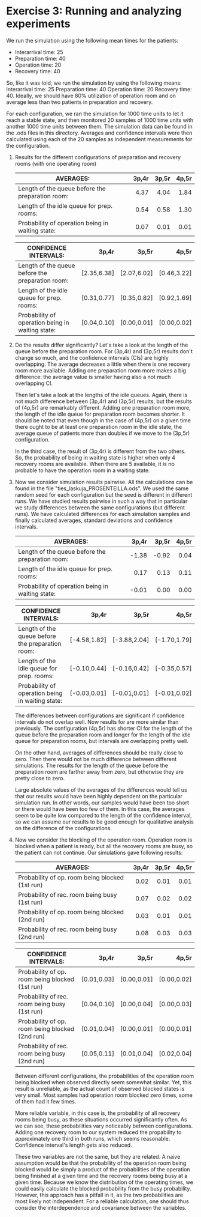 # Exercise 3: Running and analyzing experiments

We run the simulation using the following mean times for the patients:

 - Interarrival time: 25
 - Preparation time:  40
 - Operation time:    20
 - Recovery time:     40

So, like it was told, we run the simulation by using the following means:
  Interarrival time: 25
  Preparation time:  40
  Operation time:    20
  Recovery time:     40.
Ideally, we should have 80% utilization of operation room and on average less than two 
patients in preparation and recovery. 

For each configuration, we ran the simulation for 1000 time units to let it reach a stable state,
and then monitored 20 samples of 1000 time units with another 1000 time units between them. The 
simulation data can be found in the .ods files in this directory. Averages and confidence intervals
were then calculated using each of the 20 samples as independent measurements for the configuration.

1. Results for the different configurations of preparation and recovery rooms (with one operating room)
    
   AVERAGES:                                         |  3p,4r        |  3p,5r       |  4p,5r
    ------------------------------------------------ | -------------:| ------------:| ------:
   Length of the queue before the preparation room:  |  4.37         |  4.04        |  1.84
   Length of the idle queue for prep. rooms:         |  0.54         |  0.58        |  1.30
   Probability of operation being in waiting state:  |  0.07         |  0.01        |  0.01
   
   CONFIDENCE INTERVALS:                             |  3p,4r        |  3p,5r       |  4p,5r 
    ------------------------------------------------ | -------------:| ------------:| ------:
   Length of the queue before the preparation room:  |  [2.35,6.38]  |  [2.07,6.02] |  [0.46,3.22]
   Length of the idle queue for prep. rooms:         |  [0.31,0.77]  |  [0.35,0.82] |  [0.92,1.69]
   Probability of operation being in waiting state:  |  [0.04,0.10]  |  [0.00,0.01] |  [0.00,0.02]

2. Do the results differ significantly?
   Let's take a look at the length of the queue before the preparation room. For (3p,4r) and (3p,5r)
   results don't change so much, and the confidence intervals (CIs) are highly overlapping. The 
   average decreases a little when there is one recovery room more available. Adding one 
   preparation room more makes a big difference: the average value is smaller having also a not
   much overlapping CI.
   
   Then let's take a look at the lengths of the idle queues. Again, there is not much difference
   between (3p,4r) and (3p,5r) results, but the results of (4p,5r) are remarkably different. Adding
   one preparation room more, the length of the idle queue for preparation room becomes shorter.
   It should be noted that even though in the case of (4p,5r) on a given time there ought to be at
   least one preparation room in the idle state, the average queue of patients more than doubles if
   we move to the (3p,5r) configuration.
   
   In the third case, the result of (3p,4r) is different from the two others. So, the probability 
   of being in waiting state is higher when only 4 recovery rooms are available. When there are 5 
   available, it is no probable to have the operation room in a waiting state.
   
3. Now we consider simulation results pairwise. All the calculations can be found in
   the file "ties_laskuja_PROSENTEILLA.ods". We used the same random seed for each
   configuration but the seed is different in different runs. We have studied results 
   pairwise in such a way that in particular we study differences between the same 
   configurations (but different runs). 
   We have calculated differences for each simulation samples and finally calculated
   averages, standard deviations and confidence intervals.

   AVERAGES:                                         |  3p,4r        |  3p,5r       |  4p,5r 
    ------------------------------------------------ | -------------:| ------------:| ------:
   Length of the queue before the preparation room:  |  -1.38        |  -0.92       |  0.04
   Length of the idle queue for prep. rooms:         |  0.17         |  0.13        |  0.11
   Probability of operation being in waiting state:  |  -0.01        |  0.00        |  0.00
   
   CONFIDENCE INTERVALS:                             |  3p,4r        |  3p,5r       |  4p,5r 
    ------------------------------------------------ | -------------:| ------------:| ------:
   Length of the queue before the preparation room:  |  [-4.58,1.82] |  [-3.88,2.04]|  [-1.70,1.79]
   Length of the idle queue for prep. rooms:         |  [-0.10,0.44] |  [-0.16,0.42]|  [-0.35,0.57]
   Probability of operation being in waiting state:  |  [-0.03,0.01] |  [-0.01,0.01]|  [-0.01,0.02]

   The differences between configurations are significant if confidence intervals do not overlap
   well. Now results for are more similar than previously. The configuration (4p,5r) has shorter
   CI for the length of the queue before the preparation room and longer for the length of the idle
   queue for preparation rooms, but intervals are overlapping pretty well. 

   On the other hand, averages of differences should be really close to zero. Then there would not 
   be much difference between different simulations. The results for the length of the queue before
   the preparation room are farther away from zero, but otherwise they are pretty close to zero.
   
   Large absolute values of the averages of the differences would tell us that our results would 
   have been highly dependent on the particular simulation run. In other words, our samples would
   have been too short or there would have been too few of them. In this case, the averages seem to
   be quite low compared to the length of the confidence interval, so we can assume our results to
   be good enough for qualitative analysis on the difference of the configurations.


4. Now we consider the blocking of the operation room. Operation room is blocked when a patient is
   ready, but all the recovery rooms are busy, so the patient can not continue. Our simulations gave
   following results:
   

   AVERAGES:                                         |  3p,4r        |  3p,5r       |  4p,5r 
    ------------------------------------------------ | -------------:| ------------:| ------:
   Probability of op. room being blocked (1st run)   |  0.02         |  0.01        |  0.01
   Probability of rec. room being busy  (1st run)    |  0.07         |  0.02        |  0.02
   Probability of op. room being blocked (2nd run)   |	0.03         |  0.01        |  0.01
   Probability of rec. room being busy  (2nd run)    |  0.08         |  0.03        |  0.03
   
   CONFIDENCE INTERVALS:                             |  3p,4r        |  3p,5r       |  4p,5r 
    ------------------------------------------------ | -------------:| ------------:| ------:
   Probability of op. room being blocked (1st run)   |  [0.01,0.03]  |  [0.00,0.01] |  [0.00,0.02]
   Probability of rec. room being busy  (1st run)    |  [0.04,0.10]  |  [0.00,0.04] |  [0.00,0.03]
   Probability of op. room being blocked (2nd run)   |	[0.01,0.04]  |  [0.00,0.01] |  [0.00,0.01]
   Probability of rec. room being busy  (2nd run)    |  [0.05,0.11]  |  [0.01,0.04] |  [0.02,0.04]

   Between different configurations, the probabilities of the operation room being blocked when
   observed directly seem somewhat similar. Yet, this result is unreliable, as the actual count of
   observed blocked states is very small. Most samples had operation room blocked zero times, some
   of them had it few times.
   
   More reliable variable, in this case is, the probability of all recovery rooms being busy, as these
   situations occurred significantly often. As we can see, these probabilities vary noticeably between
   configurations. Adding one recovery room to our system reduced the propability to approximately one
   third in both runs, which seems reasonable. Confidence interval's length gets also reduced.
   
   These two variables are not the same, but they are related. A naive assumption would be that the 
   probability of the operation room being blocked would be simply a product of the probabilities of the
   operation being finished at a given time and the recovery rooms being busy at a given time. Because
   we know the distribution of the operating times, we could easily calculate the blocked probability
   from the busy probability. However, this approach has a pitfall in it, as the two probabilities are
   most likely not independent. For a reliable calculation, one should thus consider the interdependence
   and covariance between the variables.